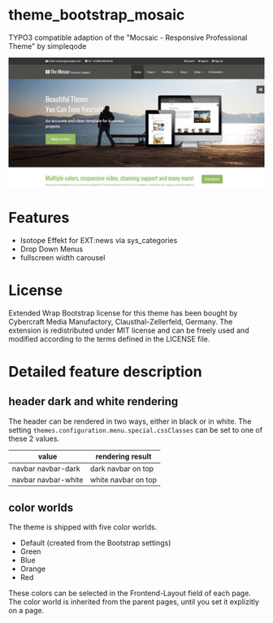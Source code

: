 # theme_bootstrap_mosaic
TYPO3 compatible adaption of the "Mocsaic - Responsive Professional Theme" by simpleqode

![Mosaic](Meta/Screenshots/screenshot.png)

# Features

* Isotope Effekt for EXT:news via sys_categories
* Drop Down Menus
* fullscreen width carousel

# License
Extended Wrap Bootstrap license for this theme has been bought by Cybercraft Media Manufactory, Clausthal-Zellerfeld, Germany.
The extension is redistributed under MIT license and can be freely used and modified according to the terms defined in the LICENSE file.

# Detailed feature description

## header dark and white rendering

The header can be rendered in two ways, either in black or in white.
The setting ```themes.configuration.menu.special.cssClasses``` can be set to one of these 2 values.


| value               | rendering result    |
|---------------------|---------------------|
| navbar navbar-dark  | dark navbar on top  |
| navbar navbar-white | white navbar on top |


## color worlds

The theme is shipped with five color worlds.

* Default (created from the Bootstrap settings)
* Green
* Blue
* Orange
* Red

These colors can be selected in the Frontend-Layout field of each page.
The color world is inherited from the parent pages, until you set it explizitly on a page.